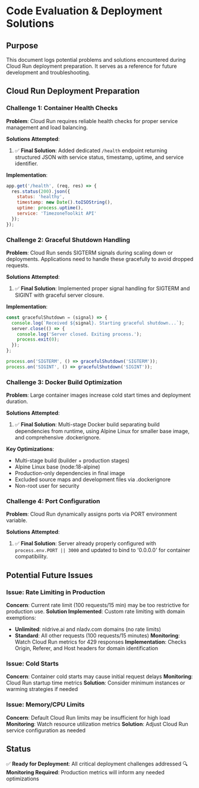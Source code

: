 # Code Evaluation & Deployment Solutions

## Purpose
This document logs potential problems and solutions encountered during Cloud Run deployment preparation. It serves as a reference for future development and troubleshooting.

## Cloud Run Deployment Preparation

### Challenge 1: Container Health Checks
**Problem**: Cloud Run requires reliable health checks for proper service management and load balancing.

**Solutions Attempted**: 
1. ✅ **Final Solution**: Added dedicated `/health` endpoint returning structured JSON with service status, timestamp, uptime, and service identifier.

**Implementation**:
```javascript
app.get('/health', (req, res) => {
  res.status(200).json({ 
    status: 'healthy',
    timestamp: new Date().toISOString(),
    uptime: process.uptime(),
    service: 'TimezoneToolkit API'
  });
});
```

### Challenge 2: Graceful Shutdown Handling
**Problem**: Cloud Run sends SIGTERM signals during scaling down or deployments. Applications need to handle these gracefully to avoid dropped requests.

**Solutions Attempted**:
1. ✅ **Final Solution**: Implemented proper signal handling for SIGTERM and SIGINT with graceful server closure.

**Implementation**:
```javascript
const gracefulShutdown = (signal) => {
  console.log(`Received ${signal}. Starting graceful shutdown...`);
  server.close(() => {
    console.log('Server closed. Exiting process.');
    process.exit(0);
  });
};

process.on('SIGTERM', () => gracefulShutdown('SIGTERM'));
process.on('SIGINT', () => gracefulShutdown('SIGINT'));
```

### Challenge 3: Docker Build Optimization
**Problem**: Large container images increase cold start times and deployment duration.

**Solutions Attempted**:
1. ✅ **Final Solution**: Multi-stage Docker build separating build dependencies from runtime, using Alpine Linux for smaller base image, and comprehensive .dockerignore.

**Key Optimizations**:
- Multi-stage build (builder + production stages)
- Alpine Linux base (node:18-alpine)
- Production-only dependencies in final image
- Excluded source maps and development files via .dockerignore
- Non-root user for security

### Challenge 4: Port Configuration
**Problem**: Cloud Run dynamically assigns ports via PORT environment variable.

**Solutions Attempted**:
1. ✅ **Final Solution**: Server already properly configured with `process.env.PORT || 3000` and updated to bind to '0.0.0.0' for container compatibility.

## Potential Future Issues

### Issue: Rate Limiting in Production
**Concern**: Current rate limit (100 requests/15 min) may be too restrictive for production use.
**Solution Implemented**: Custom rate limiting with domain exemptions:
- **Unlimited**: nldrive.ai and nladv.com domains (no rate limits)
- **Standard**: All other requests (100 requests/15 minutes)
**Monitoring**: Watch Cloud Run metrics for 429 responses
**Implementation**: Checks Origin, Referer, and Host headers for domain identification

### Issue: Cold Starts
**Concern**: Container cold starts may cause initial request delays
**Monitoring**: Cloud Run startup time metrics
**Solution**: Consider minimum instances or warming strategies if needed

### Issue: Memory/CPU Limits
**Concern**: Default Cloud Run limits may be insufficient for high load
**Monitoring**: Watch resource utilization metrics
**Solution**: Adjust Cloud Run service configuration as needed

## Status
✅ **Ready for Deployment**: All critical deployment challenges addressed
🔍 **Monitoring Required**: Production metrics will inform any needed optimizations 